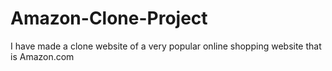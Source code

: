 # Amazon-Clone-Project
I have made a clone website of a very popular online shopping website that is Amazon.com
